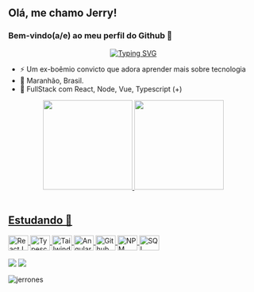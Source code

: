 ## Olá, me chamo Jerry!

### Bem-vindo(a/e) ao meu perfil do Github 👋

<p align="center">
 <a href="https://git.io/typing-svg"><img src="https://readme-typing-svg.demolab.com?font=Fira+Code&pause=1000&color=F7E839&width=435&lines=Desenvolvedor+Full+Stack;Caminho+se+conhece+andando!" alt="Typing SVG" /></a>
</p>

<!-- - 👨🏽‍💻 Trabalhando em -->
<!-- - 🏢 Mais sobre empresa -->
<!-- - 🔭 Formação -->

- ⚡ Um ex-boêmio convicto que adora aprender mais sobre tecnologia
- 📍 Maranhão, Brasil.
- 🚀 FullStack com React, Node, Vue, Typescript (+)

<div align="center">
  <a href="https://github.com/jerrones">
  <img height="180em" src="https://github-readme-stats.vercel.app/api?username=jerrones&show_icons=true&theme=radical&include_all_commits=true&count_private=true"/>
  <img height="180em" src="https://github-readme-stats.vercel.app/api/top-langs/?username=jerrones&layout=compact&langs_count=7&theme=radical"/>
</div>
  
<div style="display: inline_block"><br>
  <h2> Estudando 🚀 </h2>
  <img align="center" alt="ReactJS" height="30" width="40" src="https://cdn.jsdelivr.net/gh/devicons/devicon/icons/react/react-original.svg" />
  <img align="center" alt="Typescript" height="30" width="40" src="https://cdn.jsdelivr.net/gh/devicons/devicon@latest/icons/typescript/typescript-original.svg" />
  <img align="center" alt="Tailwind" height="30" width="40" src="https://cdn.jsdelivr.net/gh/devicons/devicon@latest/icons/mongodb/mongodb-original.svg" />
  <img align="center" alt="AngularJS" height="30" width="40" src="https://cdn.jsdelivr.net/gh/devicons/devicon/icons/nodejs/nodejs-original.svg" />
  <img align="center" alt="Github" height="30" width="40" src="https://cdn.jsdelivr.net/gh/devicons/devicon/icons/git/git-original.svg" />
  <img align="center" alt="NPM" height="30" width="40" src="https://cdn.jsdelivr.net/gh/devicons/devicon/icons/docker/docker-original.svg" />
  <img align="center" alt="SQL Developer" height="30" width="40" src="https://cdn.jsdelivr.net/gh/devicons/devicon@latest/icons/sqldeveloper/sqldeveloper-original.svg" />
  <br>
</div>
  <br>
<div>
  <a href = "mailto:jerryjfernandes@gmail.com"><img src="https://img.shields.io/badge/-Gmail-%23333?style=for-the-badge&logo=gmail&logoColor=white" target="_blank"></a>
  <a href="https://www.linkedin.com/in/jerryfernandes/" target="_blank"><img src="https://img.shields.io/badge/-LinkedIn-%230077B5?style=for-the-badge&logo=linkedin&logoColor=white" target="_blank"></a>
</div>

<p align="left"><img src="https://komarev.com/ghpvc/?username=jerrones&label=Profile%20views&color=ff00d0&style=flat" alt="jerrones" /> </p>
